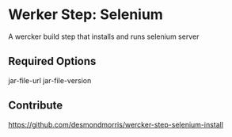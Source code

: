 # Werker Step: Selenium

A wercker build step that installs and runs selenium server

## Required Options
jar-file-url
jar-file-version

## Contribute

https://github.com/desmondmorris/wercker-step-selenium-install
